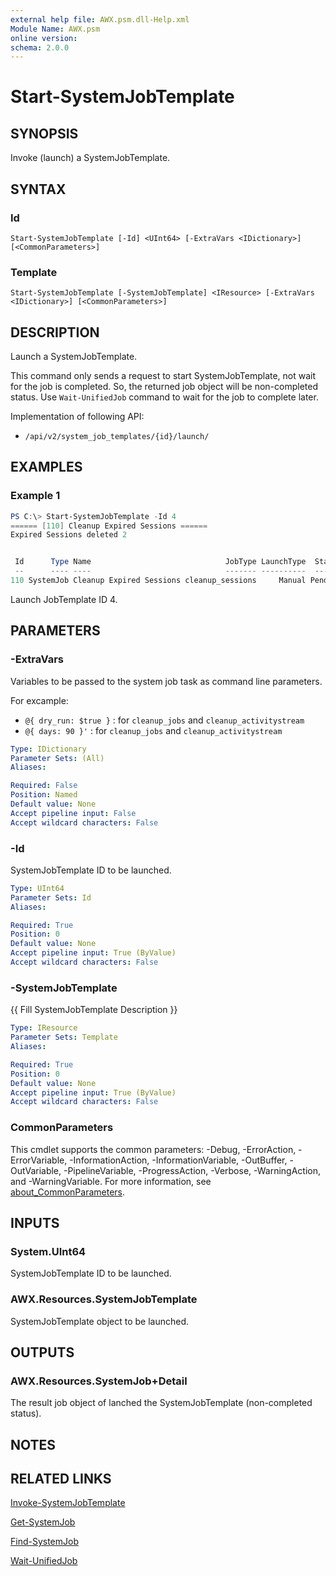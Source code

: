 ```yaml
---
external help file: AWX.psm.dll-Help.xml
Module Name: AWX.psm
online version:
schema: 2.0.0
---
```


# Start-SystemJobTemplate

## SYNOPSIS
Invoke (launch) a SystemJobTemplate.

## SYNTAX

### Id
```
Start-SystemJobTemplate [-Id] <UInt64> [-ExtraVars <IDictionary>] [<CommonParameters>]
```

### Template
```
Start-SystemJobTemplate [-SystemJobTemplate] <IResource> [-ExtraVars <IDictionary>] [<CommonParameters>]
```

## DESCRIPTION
Launch a SystemJobTemplate.

This command only sends a request to start SystemJobTemplate, not wait for the job is completed.
So, the returned job object will be non-completed status.
Use `Wait-UnifiedJob` command to wait for the job to complete later.

Implementation of following API:  
- `/api/v2/system_job_templates/{id}/launch/`

## EXAMPLES

### Example 1
```powershell
PS C:\> Start-SystemJobTemplate -Id 4
====== [110] Cleanup Expired Sessions ======
Expired Sessions deleted 2


 Id      Type Name                              JobType LaunchType  Status Finished            Elapsed LaunchedBy     Template                    Note
 --      ---- ----                              ------- ----------  ------ --------            ------- ----------     --------                    ----
110 SystemJob Cleanup Expired Sessions cleanup_sessions     Manual Pending 2024/08/06 15:56:27   1.793 [user][1]admin [4]Cleanup Expired Sessions {[ExtraVars, {}], [Stdout, Expired Sessions deleted 2…
```

Launch JobTemplate ID 4.

## PARAMETERS

### -ExtraVars
Variables to be passed to the system job task as command line parameters.

For excample:  
- `@{ dry_run: $true }` : for `cleanup_jobs` and `cleanup_activitystream`  
- `@{ days: 90 }'`      : for `cleanup_jobs` and `cleanup_activitystream`

```yaml
Type: IDictionary
Parameter Sets: (All)
Aliases:

Required: False
Position: Named
Default value: None
Accept pipeline input: False
Accept wildcard characters: False
```

### -Id
SystemJobTemplate ID to be launched.

```yaml
Type: UInt64
Parameter Sets: Id
Aliases:

Required: True
Position: 0
Default value: None
Accept pipeline input: True (ByValue)
Accept wildcard characters: False
```

### -SystemJobTemplate
{{ Fill SystemJobTemplate Description }}

```yaml
Type: IResource
Parameter Sets: Template
Aliases:

Required: True
Position: 0
Default value: None
Accept pipeline input: True (ByValue)
Accept wildcard characters: False
```

### CommonParameters
This cmdlet supports the common parameters: -Debug, -ErrorAction, -ErrorVariable, -InformationAction, -InformationVariable, -OutBuffer, -OutVariable, -PipelineVariable, -ProgressAction, -Verbose, -WarningAction, and -WarningVariable. For more information, see [about_CommonParameters](http://go.microsoft.com/fwlink/?LinkID=113216).

## INPUTS

### System.UInt64
SystemJobTemplate ID to be launched.

### AWX.Resources.SystemJobTemplate
SystemJobTemplate object to be launched.

## OUTPUTS

### AWX.Resources.SystemJob+Detail
The result job object of lanched the SystemJobTemplate (non-completed status).

## NOTES

## RELATED LINKS

[Invoke-SystemJobTemplate](Invoke-SystemJobTemplate.md)

[Get-SystemJob](Get-SystemJob.md)

[Find-SystemJob](Find-SystemJob)

[Wait-UnifiedJob](Wait-UnifiedJob.md)
